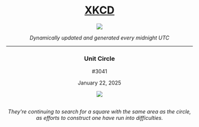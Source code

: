
<h1 align="center"><a href="https://xkcd.com">XKCD</a></h1>
<div align="center">
    <img src="https://img.shields.io/github/last-commit/ShashashankThakur/XKCD?label=last%20updated" />
</div>

<p align="center"><i>Dynamically updated and generated every midnight UTC</i></p>
<hr>
<div align="center">
    <h3><strong>Unit Circle</strong></h3>
    <p>#3041</p>
    <p>January 22, 2025</p>
    <img src="https://imgs.xkcd.com/comics/unit_circle.png">
    <br></br>
    <p><i>They're continuing to search for a square with the same area as the circle, as efforts to construct one have run into difficulties.</i></p>
</div>
